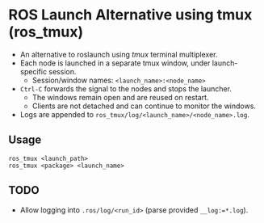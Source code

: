 # ROS Launch Alternative using tmux (ros_tmux)

- An alternative to roslaunch using *tmux* terminal multiplexer.
- Each node is launched in a separate tmux window, under launch-specific session.
    - Session/window names: `<launch_name>:<node_name>`
- `Ctrl-C` forwards the signal to the nodes and stops the launcher. 
    - The windows remain open and are reused on restart.
    - Clients are not detached and can continue to monitor the windows.
- Logs are appended to `ros_tmux/log/<launch_name>/<node_name>.log`.

## Usage
```
ros_tmux <launch_path>
ros_tmux <package> <launch_name>
```

## TODO
- Allow logging into `.ros/log/<run_id>` (parse provided `__log:=*.log`).
